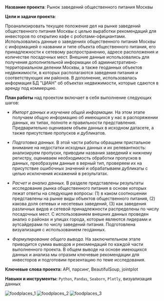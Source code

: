 **Название проекта**: Рынок заведений общественного питания Москвы

**Цели и задачи проекта**: 

Проанализировать текущее положение дел на рынке заведений общественного питания Москвы с целью выработки рекомендаций для инвесторов по открытию кафе с роботами-официантами. 
Использовались данные о заведениях общественного питания Москвы с информацией о названии и типе объекта общественного питания, его принадлежности к сетевому распространению, адресе расположения и количестве посадочных мест.
Внешние данные использовались для получения дополнительной информации об административно-территориальном делении Москвы, а также геоданных объектов недвижимости, в которых располагаются заведения питания и соответствующих им районов.
В дополнение, использовалась информация БД "ЦИАН" об объектах недвижимости, которые сдаются в аренду под коммерцию.

**План работы** над проектом включает в себя выполнение следующих шагов:

- *Импорт данных и изучение общей информации.* На этом этапе получаем общую информацию об имеющихся у нас в распоряжении данных, их типах, полноте и правильности представления. Предварительно оцениваем объем данных в исходном датасете, а также присутствие пропусков и дубликатов.

- *Подготовка данных.* В этой части работы обращаем пристальное внимание на недостатки исходных данных и их релевантность: анализируем пропуски, приводим названия заведений к нижнему регистру, оцениваем необходимость обработки пропусков в данных, преобразуем данные в верный тип, проверяем их на присутствие ошибочных значений и обрабатываем дубликаты с целью исключения искажений в результатах.

- *Расчет и анализ данных.* В разделе представлены результаты исследование рынка общественного питания в основе которых лежат ответы на следующие вопросы: (1) в каком соотношении представлены на рынке виды объектов общественного питания, (2) какова доля сетевых и несетевых заведений, (3) как заведения различных видов и сетевой принадлежности распределены по числу посадочных мест. С использованием внешних данных проведен анализ о
районах и улицах города, которые являются лидерами и аутсайдерами по числу заведений питания. Подготовлена визуализация с использованием геоданных.

- *Формулирование общего вывода.* На заключительном этапе приводится сумма выводов и рекомендаций по каждой части выполненного проекта. В общем выводе на основе имеющихся данных и анализа мы отразим ключевые рекомендации для инвесторов и подготовим презентацию по теме исследования.

**Ключевые слова проекта:** API, парсинг, BeautifulSoup, jointplot

**Навыки и инструменты:** ```Python```, ```Pandas```, ```Seaborn```, ```Plotly```, визуализация данных

![foodplaces_1](https://user-images.githubusercontent.com/85431311/137351178-4bb59fd5-2f91-4301-9e61-a2987483b5d8.jpg)
![foodplaces_2](https://user-images.githubusercontent.com/85431311/137351203-49ef3081-09dc-45cf-9247-a34aa02d4106.jpg)
![foodplaces_3](https://user-images.githubusercontent.com/85431311/137351221-4d27176d-a36d-41b3-8dcb-cd99e44bb6dd.jpg)

